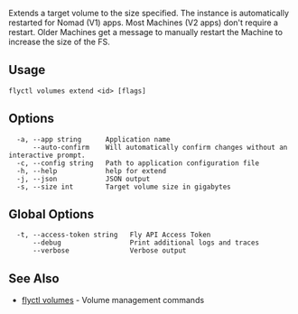 Extends a target volume to the size specified. The instance is automatically restarted for Nomad (V1) apps.
Most Machines (V2 apps) don't require a restart. Older Machines get a message to manually restart the Machine
to increase the size of the FS.

## Usage
~~~
flyctl volumes extend <id> [flags]
~~~

## Options

~~~
  -a, --app string      Application name
      --auto-confirm    Will automatically confirm changes without an interactive prompt.
  -c, --config string   Path to application configuration file
  -h, --help            help for extend
  -j, --json            JSON output
  -s, --size int        Target volume size in gigabytes
~~~

## Global Options

~~~
  -t, --access-token string   Fly API Access Token
      --debug                 Print additional logs and traces
      --verbose               Verbose output
~~~

## See Also

* [flyctl volumes](/docs/flyctl/volumes/)	 - Volume management commands

